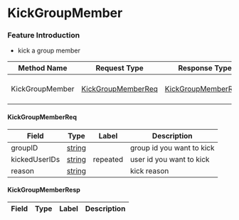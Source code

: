 # KickGroupMember

### Feature Introduction

* kick a group member


| Method Name | Request Type | Response Type | Description |
| ----------- | ------------ | ------------- | ------------- |
| KickGroupMember | [KickGroupMemberReq](#openim.sdk.group.KickGroupMemberReq) | [KickGroupMemberResp](#openim.sdk.group.KickGroupMemberResp) | kick a group member |
 

#### KickGroupMemberReq
| Field | Type | Label | Description |
| ----- | ---- | ----- | ----------- |
| groupID | [string](#string) |  | group id you want to kick |
| kickedUserIDs | [string](#string) | repeated | user id you want to kick |
| reason | [string](#string) |  | kick reason |
 

#### KickGroupMemberResp
| Field | Type | Label | Description |
| ----- | ---- | ----- | ----------- |


